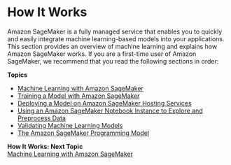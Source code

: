 # How It Works<a name="how-it-works"></a>

Amazon SageMaker is a fully managed service that enables you to quickly and easily integrate machine learning\-based models into your applications\. This section provides an overview of machine learning and explains how Amazon SageMaker works\. If you are a first\-time user of Amazon SageMaker, we recommend that you read the following sections in order:

**Topics**
+ [Machine Learning with Amazon SageMaker](how-it-works-mlconcepts.md)
+ [Training a Model with Amazon SageMaker](how-it-works-training.md)
+ [Deploying a Model on Amazon SageMaker Hosting Services](how-it-works-hosting.md)
+ [Using an Amazon SageMaker Notebook Instance to Explore and Preprocess Data](how-it-works-notebooks-instances.md)
+ [Validating Machine Learning Models](how-it-works-model-validation.md)
+ [The Amazon SageMaker Programming Model](how-it-works-prog-model.md)

**How It Works: Next Topic**  
[Machine Learning with Amazon SageMaker](how-it-works-mlconcepts.md)
